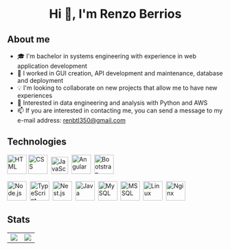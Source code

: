<h1 align="center">Hi 👋, I'm Renzo Berrios</h1>
<p align='center'>
</p>
<div>
</div>

<h2>About me</h2>
<p align='center'>
</p>
<ul>
  <li> 🎓 I'm bachelor in systems engineering with experience in web application development </li>
  <li> 💬 I worked in GUI creation, API development and maintenance, database and deployment </li>
  <li> 💡 I'm looking to collaborate on new projects that allow me to have new experiences </li>
  <li> 🚩 Interested in data engineering and analysis with Python and AWS </li>
  <li> 📫 If you are interested in contacting me, you can send a message to my e-mail address: <a href="mailto:renbtl350@gmail.com" target="_blank">renbtl350@gmail.com</a></li>
</ul>

<h2>Technologies</h2>
<p align='center'>
</p>
<div>
  <img width="45" src="https://raw.githubusercontent.com/marwin1991/profile-technology-icons/refs/heads/main/icons/html.png" alt="HTML" title="HTML"/>
  <img width="45" src="https://raw.githubusercontent.com/marwin1991/profile-technology-icons/refs/heads/main/icons/css.png" alt="CSS" title="CSS"/>&nbsp;
  <img width="40" src="https://raw.githubusercontent.com/marwin1991/profile-technology-icons/refs/heads/main/icons/javascript.png" alt="JavaScript" title="JavaScript"/>&nbsp;
  <img width="45" src="https://raw.githubusercontent.com/marwin1991/profile-technology-icons/refs/heads/main/icons/angular.png" alt="Angular" title="Angular"/>&nbsp;
  <img width="45" src="https://raw.githubusercontent.com/marwin1991/profile-technology-icons/refs/heads/main/icons/bootstrap.png" alt="Bootstrap" title="Bootstrap"/>&nbsp;
</div>
<p align='center'>
</p>
<div>
  <img width="45" src="https://raw.githubusercontent.com/marwin1991/profile-technology-icons/refs/heads/main/icons/node_js.png" alt="Node.js" title="Node.js"/>&nbsp;
  <img width="45" src="https://raw.githubusercontent.com/marwin1991/profile-technology-icons/refs/heads/main/icons/typescript.png" alt="TypeScript" title="TypeScript"/>&nbsp;
  <img width="45" src="https://raw.githubusercontent.com/marwin1991/profile-technology-icons/refs/heads/main/icons/nest_js.png" alt="Nest.js" title="Nest.js"/>&nbsp;
  <img width="45" src="https://raw.githubusercontent.com/marwin1991/profile-technology-icons/refs/heads/main/icons/java.png" alt="Java" title="Java"/>&nbsp;
  <img width="45" src="https://raw.githubusercontent.com/marwin1991/profile-technology-icons/refs/heads/main/icons/mysql.png" alt="MySQL" title="MySQL"/>&nbsp;
  <img width="45" src="https://raw.githubusercontent.com/marwin1991/profile-technology-icons/refs/heads/main/icons/mssql.png" alt="MSSQL" title="MSSQL"/>&nbsp;
  <img width="45" src="https://raw.githubusercontent.com/marwin1991/profile-technology-icons/refs/heads/main/icons/linux.png" alt="Linux" title="Linux"/>&nbsp;
  <img width="45" src="https://raw.githubusercontent.com/marwin1991/profile-technology-icons/refs/heads/main/icons/nginx.png" alt="Nginx" title="Nginx"/>&nbsp;
</div>

<h2>Stats</h2>
<p align='center'>
</p>
<table>
  <tr>
    <td>
      <img src="https://github-readme-stats.vercel.app/api/top-langs/?username=renbt30&layout=compact" />
    </td>
    <td>
      <img src="https://github-readme-stats.vercel.app/api?username=renbt30&show_icons=true&theme=radical" />
    </td>
  </tr>
</table>
